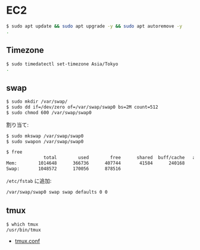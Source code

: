 # EC2

~~~bash
$ sudo apt update && sudo apt upgrade -y && sudo apt autoremove -y
.
~~~

## Timezone

~~~bash
$ sudo timedatectl set-timezone Asia/Tokyo
.
~~~

## swap

~~~bash
$ sudo mkdir /var/swap/
$ sudo dd if=/dev/zero of=/var/swap/swap0 bs=2M count=512
$ sudo chmod 600 /var/swap/swap0
~~~

割り当て:

~~~bash
$ sudo mkswap /var/swap/swap0
$ sudo swapon /var/swap/swap0
~~~

~~~bash
$ free
              total        used        free      shared  buff/cache   available
Mem:        1014648      366736      407744       41584      240168      445428
Swap:       1048572      170056      878516
~~~

`/etc/fstab` に追加:

~~~bash
/var/swap/swap0 swap swap defaults 0 0
~~~

## tmux

~~~bash
$ which tmux
/usr/bin/tmux
~~~

- [tmux.conf](https://github.com/hdknr/note/tree/master/devops/tmux)
